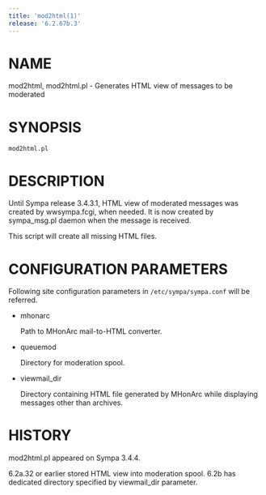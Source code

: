 ```yaml
---
title: 'mod2html(1)'
release: '6.2.67b.3'
---
```


# NAME

mod2html, mod2html.pl - Generates HTML view of messages to be moderated

# SYNOPSIS

    mod2html.pl

# DESCRIPTION

Until Sympa release 3.4.3.1, HTML view of moderated messages was created by
wwsympa.fcgi, when needed.
It is now created by sympa\_msg.pl daemon when the message is received.

This script will create all missing HTML files.

# CONFIGURATION PARAMETERS

Following site configuration parameters in `/etc/sympa/sympa.conf` will be referred.

- mhonarc

    Path to MHonArc mail-to-HTML converter.

- queuemod

    Directory for moderation spool.

- viewmail\_dir

    Directory containing HTML file generated by MHonArc while displaying messages
    other than archives.

# HISTORY

mod2html.pl appeared on Sympa 3.4.4.

6.2a.32 or earlier stored HTML view into moderation spool.
6.2b has dedicated directory specified by viewmail\_dir parameter.
